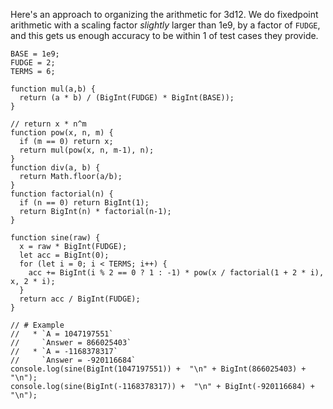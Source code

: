 Here's an approach to organizing the arithmetic for 3d12.
We do fixedpoint arithmetic with a scaling factor *slightly*
larger than 1e9, by a factor of `FUDGE`, and this gets us enough
accuracy to be within 1 of test cases they provide.

```
BASE = 1e9;
FUDGE = 2;
TERMS = 6;

function mul(a,b) {
  return (a * b) / (BigInt(FUDGE) * BigInt(BASE));
}

// return x * n^m
function pow(x, n, m) {
  if (m == 0) return x;
  return mul(pow(x, n, m-1), n);
}
function div(a, b) {
  return Math.floor(a/b);
}
function factorial(n) {
  if (n == 0) return BigInt(1);
  return BigInt(n) * factorial(n-1);
}

function sine(raw) {
  x = raw * BigInt(FUDGE);
  let acc = BigInt(0);
  for (let i = 0; i < TERMS; i++) {
    acc += BigInt(i % 2 == 0 ? 1 : -1) * pow(x / factorial(1 + 2 * i), x, 2 * i);
  }
  return acc / BigInt(FUDGE);
}

// # Example
//   * `A = 1047197551`
//     `Answer = 866025403`
//   * `A = -1168378317`
//     `Answer = -920116684`
console.log(sine(BigInt(1047197551)) +  "\n" + BigInt(866025403) + "\n");
console.log(sine(BigInt(-1168378317)) +  "\n" + BigInt(-920116684) + "\n");
```
